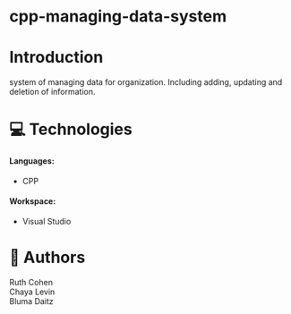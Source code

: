 # cpp-managing-data-system
# Introduction
system of managing data for organization. Including adding, updating and deletion of information.
# 💻 Technologies 

#### Languages: <br />
  * CPP <br />
#### Workspace: <br /> 
  * Visual Studio <br />
  

# 📗 Authors
Ruth Cohen <br />
Chaya Levin <br />
Bluma Daitz <br />
